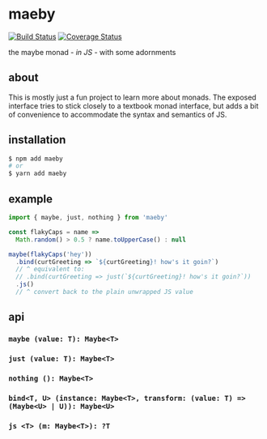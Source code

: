 # maeby
[![Build Status](https://travis-ci.org/dan-f/maeby.svg?branch=master)](https://travis-ci.org/dan-f/maeby)
[![Coverage Status](https://coveralls.io/repos/github/dan-f/maeby/badge.svg?branch=master)](https://coveralls.io/github/dan-f/maeby?branch=master)

the maybe monad - *in JS* - with some adornments

## about

This is mostly just a fun project to learn more about monads.  The exposed
interface tries to stick closely to a textbook monad interface, but adds a bit
of convenience to accommodate the syntax and semantics of JS.

## installation

```sh
$ npm add maeby
# or
$ yarn add maeby
```

## example

```js
import { maybe, just, nothing } from 'maeby'

const flakyCaps = name =>
  Math.random() > 0.5 ? name.toUpperCase() : null

maybe(flakyCaps('hey'))
  .bind(curtGreeting => `${curtGreeting}! how's it goin?`)
  // ^ equivalent to:
  // .bind(curtGreeting => just(`${curtGreeting}! how's it goin?`))
  .js()
  // ^ convert back to the plain unwrapped JS value
```

##  api

### `maybe (value: T): Maybe<T>`

### `just (value: T): Maybe<T>`

### `nothing (): Maybe<T>`

### `bind<T, U> (instance: Maybe<T>, transform: (value: T) => (Maybe<U> | U)): Maybe<U>`

### `js <T> (m: Maybe<T>): ?T`
